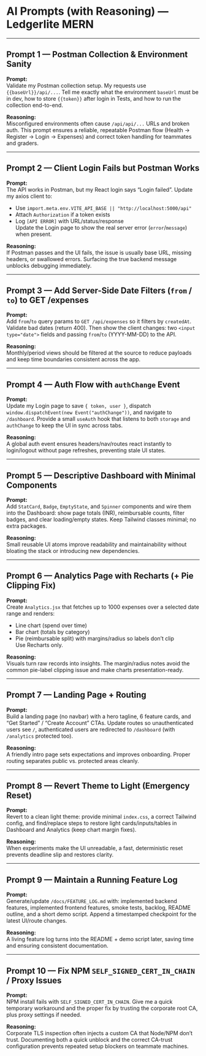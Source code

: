 # AI Prompts (with Reasoning) — Ledgerlite MERN


---

## Prompt 1 — Postman Collection & Environment Sanity

**Prompt:**  
Validate my Postman collection setup. My requests use `{{baseUrl}}/api/...`. Tell me exactly what the environment `baseUrl` must be in dev, how to store `{{token}}` after login in Tests, and how to run the collection end-to-end.

**Reasoning:**  
Misconfigured environments often cause `/api/api/...` URLs and broken auth. This prompt ensures a reliable, repeatable Postman flow (Health → Register → Login → Expenses) and correct token handling for teammates and graders.

---

## Prompt 2 — Client Login Fails but Postman Works

**Prompt:**  
The API works in Postman, but my React login says “Login failed”. Update my axios client to:  
- Use `import.meta.env.VITE_API_BASE || "http://localhost:5000/api"`  
- Attach `Authorization` if a token exists  
- Log `[API ERROR]` with URL/status/response  
Update the Login page to show the real server error (`error`/`message`) when present.

**Reasoning:**  
If Postman passes and the UI fails, the issue is usually base URL, missing headers, or swallowed errors. Surfacing the true backend message unblocks debugging immediately.

---

## Prompt 3 — Add Server-Side Date Filters (`from` / `to`) to GET /expenses

**Prompt:**  
Add `from`/`to` query params to `GET /api/expenses` so it filters by `createdAt`. Validate bad dates (return 400). Then show the client changes: two `<input type="date">` fields and passing `from`/`to` (YYYY-MM-DD) to the API.

**Reasoning:**  
Monthly/period views should be filtered at the source to reduce payloads and keep time boundaries consistent across the app.

---

## Prompt 4 — Auth Flow with `authChange` Event

**Prompt:**  
Update my Login page to save `{ token, user }`, dispatch `window.dispatchEvent(new Event("authChange"))`, and navigate to `/dashboard`. Provide a small `useAuth` hook that listens to both `storage` and `authChange` to keep the UI in sync across tabs.

**Reasoning:**  
A global auth event ensures headers/nav/routes react instantly to login/logout without page refreshes, preventing stale UI states.

---

## Prompt 5 — Descriptive Dashboard with Minimal Components

**Prompt:**  
Add `StatCard`, `Badge`, `EmptyState`, and `Spinner` components and wire them into the Dashboard: show page totals (INR), reimbursable counts, filter badges, and clear loading/empty states. Keep Tailwind classes minimal; no extra packages.

**Reasoning:**  
Small reusable UI atoms improve readability and maintainability without bloating the stack or introducing new dependencies.

---

## Prompt 6 — Analytics Page with Recharts (+ Pie Clipping Fix)

**Prompt:**  
Create `Analytics.jsx` that fetches up to 1000 expenses over a selected date range and renders:  
- Line chart (spend over time)  
- Bar chart (totals by category)  
- Pie (reimbursable split) with margins/radius so labels don’t clip  
Use Recharts only.

**Reasoning:**  
Visuals turn raw records into insights. The margin/radius notes avoid the common pie-label clipping issue and make charts presentation-ready.

---

## Prompt 7 — Landing Page + Routing

**Prompt:**  
Build a landing page (no navbar) with a hero tagline, 6 feature cards, and “Get Started” / “Create Account” CTAs. Update routes so unauthenticated users see `/`, authenticated users are redirected to `/dashboard` (with `/analytics` protected too).

**Reasoning:**  
A friendly intro page sets expectations and improves onboarding. Proper routing separates public vs. protected areas cleanly.

---

## Prompt 8 — Revert Theme to Light (Emergency Reset)

**Prompt:**  
Revert to a clean light theme: provide minimal `index.css`, a correct Tailwind config, and find/replace steps to restore light cards/inputs/tables in Dashboard and Analytics (keep chart margin fixes).

**Reasoning:**  
When experiments make the UI unreadable, a fast, deterministic reset prevents deadline slip and restores clarity.

---

## Prompt 9 — Maintain a Running Feature Log

**Prompt:**  
Generate/update `/docs/FEATURE_LOG.md` with: implemented backend features, implemented frontend features, smoke tests, backlog, README outline, and a short demo script. Append a timestamped checkpoint for the latest UI/route changes.

**Reasoning:**  
A living feature log turns into the README + demo script later, saving time and ensuring consistent documentation.

---

## Prompt 10 — Fix NPM `SELF_SIGNED_CERT_IN_CHAIN` / Proxy Issues

**Prompt:**  
NPM install fails with `SELF_SIGNED_CERT_IN_CHAIN`. Give me a quick temporary workaround and the proper fix by trusting the corporate root CA, plus proxy settings if needed.

**Reasoning:**  
Corporate TLS inspection often injects a custom CA that Node/NPM don’t trust. Documenting both a quick unblock and the correct CA-trust configuration prevents repeated setup blockers on teammate machines.
